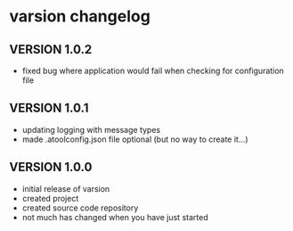 # varsion changelog

## VERSION 1.0.2

- fixed bug where application would fail when checking for configuration file

## VERSION 1.0.1

- updating logging with message types
- made .atoolconfig.json file optional (but no way to create it...)

## VERSION 1.0.0

- initial release of varsion
- created project
- created source code repository
- not much has changed when you have just started
